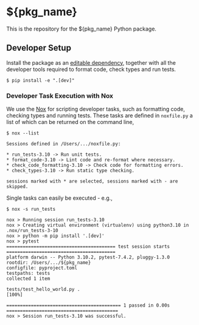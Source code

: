 # ${pkg_name}

This is the repository for the ${pkg_name} Python package.

## Developer Setup

Install the package as an [editable dependency](https://setuptools.pypa.io/en/latest/userguide/development_mode.html), together with all the developer tools required to format code, check types and run tests.

```text
$ pip install -e ".[dev]"
```

### Developer Task Execution with Nox

We use the [Nox](https://nox.thea.codes/en/stable/) for scripting developer tasks, such as formatting code, checking types and running tests. These tasks are defined in `noxfile.py` a list of which can be returned on the command line,

```text
$ nox --list

Sessions defined in /Users/.../noxfile.py:

* run_tests-3.10 -> Run unit tests.
* format_code-3.10 -> Lint code and re-format where necessary.
* check_code_formatting-3.10 -> Check code for formatting errors.
* check_types-3.10 -> Run static type checking.

sessions marked with * are selected, sessions marked with - are skipped.
```

Single tasks can easily be executed - e.g.,

```text
$ nox -s run_tests

nox > Running session run_tests-3.10
nox > Creating virtual environment (virtualenv) using python3.10 in .nox/run_tests-3-10
nox > python -m pip install '.[dev]'
nox > pytest 
======================================== test session starts ========================================
platform darwin -- Python 3.10.2, pytest-7.4.2, pluggy-1.3.0
rootdir: /Users/.../${pkg_name}
configfile: pyproject.toml
testpaths: tests
collected 1 item                                                                                                                                                         

tests/test_hello_world.py .                                                                                                                                        [100%]

========================================== 1 passed in 0.00s =========================================
nox > Session run_tests-3.10 was successful.
```
